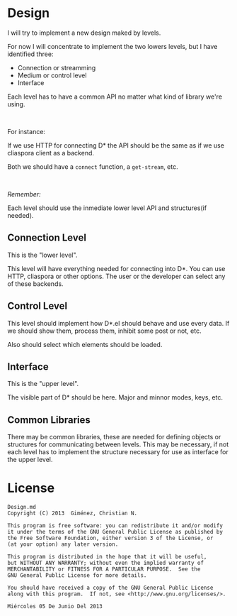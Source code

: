 # Design 

I will try to implement a new design maked by levels. 

For now I will concentrate to implement the two lowers levels, but I have identified three:

* Connection or streamming
* Medium or control level 
* Interface

Each level has to have a common API no matter what kind of library we're using. 

<br/>

For instance:

If we use HTTP for connecting D* the API should be the same as if we use cliaspora client as a backend.

Both we should have a `connect` function, a `get-stream`, etc.


<br/>

*Remember:*

Each level should use the inmediate lower level API and structures(if needed).

## Connection Level
This is the "lower level".

This level will have everything needed for connecting into D*. You can use HTTP, cliaspora or other options. The user or the developer can select any of these backends.

## Control Level
This level should implement how D*.el should behave and use every data. If we should show them, process them, inhibit some post or not, etc.

Also should select which elements should be loaded.

## Interface
This is the "upper level".

The visible part of D* should be here. Major and minnor modes, keys, etc.

## Common Libraries 
There may be common libraries, these are needed for defining objects or structures for communicating between levels. This may be necessary, if not each level has to implement the structure necessary for use as interface for the upper level.


# License

    Design.md
    Copyright (C) 2013  Giménez, Christian N.

    This program is free software: you can redistribute it and/or modify
    it under the terms of the GNU General Public License as published by
    the Free Software Foundation, either version 3 of the License, or
    (at your option) any later version.

    This program is distributed in the hope that it will be useful,
    but WITHOUT ANY WARRANTY; without even the implied warranty of
    MERCHANTABILITY or FITNESS FOR A PARTICULAR PURPOSE.  See the
    GNU General Public License for more details.

    You should have received a copy of the GNU General Public License
    along with this program.  If not, see <http://www.gnu.org/licenses/>.

    Miércoles 05 De Junio Del 2013


